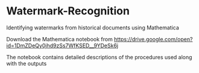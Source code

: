 # Watermark-Recognition
Identifying watermarks from historical documents using Mathematica

Download the Mathematica notebook from https://drive.google.com/open?id=1DmZDeQy0jhd9zSs7WfKSED__9YDeSk6j

The notebook contains detailed descriptions of the procedures used along with the outputs
